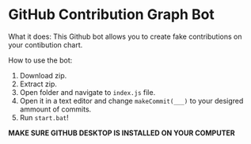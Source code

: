 # GitHub Contribution Graph Bot

What it does:
This Github bot allows you to create fake contributions on your contibution chart.

How to use the bot:
1. Download zip.
2. Extract zip.
3. Open folder and navigate to `index.js` file.
4. Open it in a text editor and change `makeCommit(___)` to your desigred ammount of commits.
5. Run `start.bat`!

**MAKE SURE GITHUB DESKTOP IS INSTALLED ON YOUR COMPUTER**
